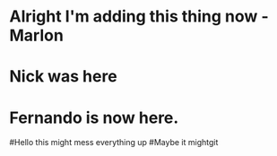 # Alright I'm adding this thing now -Marlon
# Nick was here
# Fernando is now here.




#Hello this might mess everything up
#Maybe it mightgit